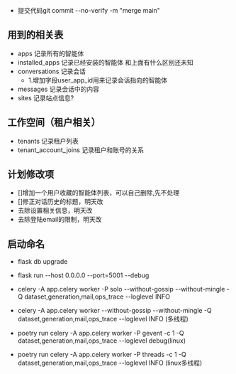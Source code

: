 - 提交代码git commit --no-verify -m "merge main"

## 用到的相关表
- apps 记录所有的智能体
- installed_apps 记录已经安装的智能体 和上面有什么区别还未知
- conversations 记录会话
    - 1.增加字段user_app_id用来记录会话指向的智能体
- messages 记录会话中的内容
- sites 记录站点信息?

## 工作空间（租户相关）
- tenants 记录租户列表
- tenant_account_joins 记录租户和账号的关系

## 计划修改项
- []增加一个用户收藏的智能体列表，可以自己删除,先不处理
- []修正对话历史的标题，明天改
- 去除设置相关信息，明天改
- 去除登陆email的限制，明天改

## 启动命名
- flask db upgrade
- flask run --host 0.0.0.0 --port=5001 --debug
- celery -A app.celery worker -P solo --without-gossip --without-mingle -Q dataset,generation,mail,ops_trace --loglevel INFO
- celery -A app.celery worker --without-gossip --without-mingle -Q dataset,generation,mail,ops_trace --loglevel INFO (多线程)

- poetry run celery -A app.celery worker -P gevent -c 1 -Q dataset,generation,mail,ops_trace --loglevel debug(linux)
- poetry run celery -A app.celery worker -P threads -c 1 -Q dataset,generation,mail,ops_trace --loglevel INFO (linux多线程)
